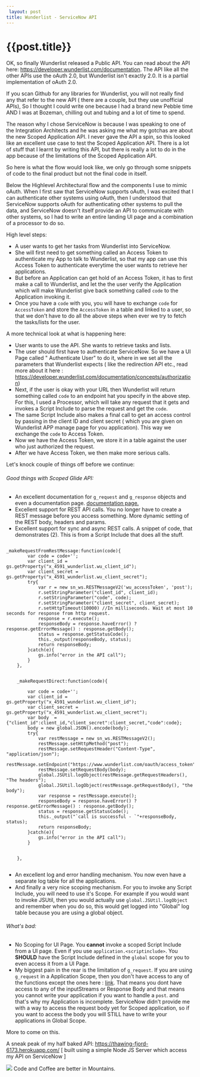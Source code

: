 ```yaml
---
 layout: post
title: Wunderlist - ServiceNow API
--- 
```

 {{post.title}}
======================================================
OK, so finally Wunderlist released a Public API. You can read about the API here: https://developer.wunderlist.com/documentation. The API like all the other APIs use the oAuth 2.0, but Wunderlist isn't exactly 2.0. It is a partial implementation of oAuth 2.0.

If you scan Github for any libraries for Wunderlist, you will not really find any that refer to the new API ( there are a couple, but they use unofficial APIs), So I thought I could write one because I had a brand new Pebble time AND I was at Bozeman, chilling out and tubing and a lot of time to spend.

The reason why I chose ServiceNow is because I was speaking to one of the Integration Architects and he was asking me what my gotchas are about the new Scoped Application API. I never gave the API a spin, so this looked like an excellent use case to test the Scoped Application API. There is a lot of stuff that I learnt by writing this API, but there is really a lot to do in the app because of the limitations of the Scoped Application API. 

So here is what the flow would look like, we only go through some snippets of code to the final product but not the final code in itself.

Below the Highlevel Architectural flow and the components I use to mimic oAuth. When I first saw that ServiceNow supports oAuth, I was excited that I can authenticate other systems using oAuth, then I understood that ServiceNow supports oAuth for authenticating other systems to pull the data, and ServiceNow doesn't itself provide an API to communicate with other systems, so I had to write an entire landing UI page and a combination of a processor to do so. 

High level steps:
- A user wants to get her tasks from Wunderlist into ServiceNow.
- She will first need to get something called an Access Token to authenticate my App to talk to Wunderlist, so that my app can use this Access Token to authenticate everytime the user wants to retrieve her applications.
- But before an Application can get hold of an Access Token, it has to first make a call to Wunderlist, and let the the user verify the Application which will make Wunderlist give back something called `code` to the Application invoking it.
- Once you have a `code` with you, you will have to exchange `code` for `AccessToken` and store the `AccessToken` in a table and linked to a user, so that we don't have to do all the above steps when ever we try to fetch the tasks/lists for the user.


A more technical look at what is happening here:

- User wants to use the API. She wants to retrieve tasks and lists. 
- The user should first have to authenticate ServiceNow. So we have a UI Page called " Authenticate User" to do it, where in we set all the parameters that Wunderlist expects ( like the redirection API etc., read more about it here : https://developer.wunderlist.com/documentation/concepts/authorization)
- Next, if the user is okay with your URL then Wunderlist will return something called `code` to an endpoint hat you specify in the above step. For this, I used a Processor, which will take any request that it gets and invokes a Script Include to parse the request and get the `code`.
- The same Script Include also makes a final call to get an access control by passing in the client ID and client secret ( which you are given on Wunderlist APP manage page for you application). This way we exchange the `code` to Access Token.
- Now we have the Access Token, we store it in a table against the user who just authorized the request.
- After we have Access Token, we then make more serious calls.


Let's knock couple of things off before we continue:

###### Good things with Scoped Glide API:


- An excellent documentation for `g_request` and `g_response` objects and even a documentation page. [documentation page.](https://developer.servicenow.com/app.do#!/api_doc?to=class__glideservletrequest)
- Excellent support for REST API calls. You no longer have to create a REST message before you access something. More dynamic setting of the REST body, headers and params.
- Excellent support for sync and async REST calls.
A snippet of code, that demonstrates (2). This is from a Script Include that does all the stuff.

```

_makeRequestFromRestMessage:function(code){
		var code = code+'';
		var client_id = gs.getProperty("x_4591_wunderlist.wu_client_id");
		var client_secret = gs.getProperty("x_4591_wunderlist.wu_client_secret");
		try{
			var r = new sn_ws.RESTMessageV2('wu_accessToken', 'post');
			r.setStringParameter("client_id", client_id);
			r.setStringParameter("code", code);
			r.setStringParameter("client_secret", client_secret);
			r.setHttpTimeout(10000) //In milliseconds. Wait at most 10 seconds for response from http request.
			response = r.execute();
			responseBody = response.haveError() ? response.getErrorMessage() : response.getBody();
			status = response.getStatusCode();
			this._output(responseBody, status);
			return responseBody;
		}catch(e){
			gs.info("error in the API call");
		}
	},


	_makeRequestDirect:function(code){

		var code = code+'';
		var client_id = gs.getProperty("x_4591_wunderlist.wu_client_id");
		var client_secret = gs.getProperty("x_4591_wunderlist.wu_client_secret");
		var body  = {"client_id":client_id,"client_secret":client_secret,"code":code};
		body = new global.JSON().encode(body);
		try{
			var restMessage = new sn_ws.RESTMessageV2();
			restMessage.setHttpMethod("post");
			restMessage.setRequestHeader("Content-Type", "application/json");
			restMessage.setEndpoint("https://www.wunderlist.com/oauth/access_token");
			restMessage.setRequestBody(body);
			global.JSUtil.logObject(restMessage.getRequestHeaders(), "The headers");
			global.JSUtil.logObject(restMessage.getRequestBody(), "the body");
			var response = restMessage.execute();
			responseBody = response.haveError() ? response.getErrorMessage() : response.getBody();
			status = response.getStatusCode();
			this._output("`call is successful - `"+responseBody, status);
			return responseBody;
		}catch(e){
			gs.info("error in the API call");
		}


	},
	
```

- An excellent log and error handling mechanism. You now even have a separate log table for all the applications.
- And finally a very nice scoping mechanism. For you to invoke any Script Include, you will need to use it's Scope. For example if you would want to invoke JSUtil, then you would actually use `global.JSUtil.logObject` and remember when you do so, this would get logged into "Global" log table because you are using a global object.


###### What's bad:

- No Scoping for UI Page. You **cannot** invoke a scoped Script Include from a UI page. Even if you use `application.<scriptinclude>`. You __SHOULD__ have the Script Include defined in the `global` scope for you to even access it from a UI Page.
- My biggest pain in the rear is the limitation of `g_request`. If you are using `g_request` in a Application Scope, then you don't have access to any of the functions except the ones here : [link](https://developer.servicenow.com/app.do#!/api_doc?to=class__glideservletrequest). That means you dont have access to any of the inputStreams or Response Body and that means you cannot write your application if you want to handle a `post`. and that's why my Application is incomplete. ServiceNow didn't provide me with a way to access the request body yet for Scoped application, so if you want to access the body you will STILL have to write your applications in Global Scope.

More to come on this.

A sneak peak of my half baked API: https://thawing-fjord-6173.herokuapp.com/ [ built using a simple Node JS Server which access my API on ServiceNow ]

<img src = "http://i3.cpcache.com/product/203708327/made_in_bozeman_tile_coaster.jpg?height=225&width=225"/>
Code and Coffee are better in Mountains.


 







